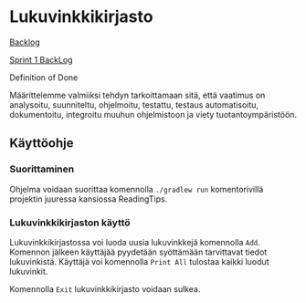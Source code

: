 # Lukuvinkkikirjasto

[Backlog](https://docs.google.com/spreadsheets/d/1kZ0gFiGDwlGnhyhhpXqEHOJM38GCwa6GD7lcROB76bw/edit?usp=sharing)


[Sprint 1 BackLog](https://docs.google.com/spreadsheets/d/1kZ0gFiGDwlGnhyhhpXqEHOJM38GCwa6GD7lcROB76bw/edit?usp=sharing)

Definition of Done

Määrittelemme valmiiksi tehdyn tarkoittamaan sitä, että vaatimus on analysoitu, suunniteltu, ohjelmoitu, testattu, testaus automatisoitu, dokumentoitu, integroitu muuhun ohjelmistoon ja viety tuotantoympäristöön. 

## Käyttöohje

### Suorittaminen

Ohjelma voidaan suorittaa komennolla ```./gradlew run``` komentorivillä projektin juuressa kansiossa ReadingTips.

### Lukuvinkkikirjaston käyttö

Lukuvinkkikirjastossa voi luoda uusia lukuvinkkejä komennolla ```Add```. Komennon jälkeen käyttäjää pyydetään syöttämään tarvittavat tiedot lukuvinkistä. Käyttäjä voi komennolla ```Print All``` tulostaa kaikki luodut lukuvinkit.

Komennolla ```Exit``` lukuvinkkikirjasto voidaan sulkea.


